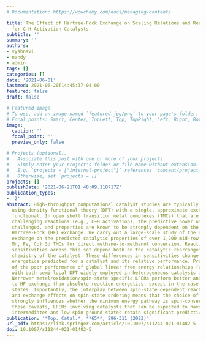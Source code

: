 ```yaml
---
# Documentation: https://wowchemy.com/docs/managing-content/

title: The Effect of Hartree-Fock Exchange on Scaling Relations and Reaction Energetics
  for C–H Activation Catalysts
subtitle: ''
summary: ''
authors:
- vyshnavi
- nandy
- admin
tags: []
categories: []
date: '2021-06-01'
lastmod: 2021-06-20T14:45:37-04:00
featured: false
draft: false

# Featured image
# To use, add an image named `featured.jpg/png` to your page's folder.
# Focal points: Smart, Center, TopLeft, Top, TopRight, Left, Right, BottomLeft, Bottom, BottomRight.
image:
  caption: ''
  focal_point: ''
  preview_only: false

# Projects (optional).
#   Associate this post with one or more of your projects.
#   Simply enter your project's folder or file name without extension.
#   E.g. `projects = ["internal-project"]` references `content/project/deep-learning/index.md`.
#   Otherwise, set `projects = []`.
projects: []
publishDate: '2021-06-21T01:48:09.118717Z'
publication_types:
- '2'
abstract: High-throughput computational catalyst studies are typically carried out
  using density functional theory (DFT) with a single, approximate exchange-correlation
  functional. In open shell transition metal complexes (TMCs) that are promising for
  challenging reactions (e.g., C–H activation), the predictive power of DFT has been
  challenged, and properties are known to be strongly dependent on the admixture of
  Hartree-Fock (HF) exchange. We carry out a large-scale study of the effect of HF
  exchange on the predicted catalytic properties of over 1,200 mid-row (i.e., Cr,
  Mn, Fe, Co) 3d TMCs for direct methane-to-methanol conversion. Reaction energetic
  sensitivities across this set depend both on the catalytic rearrangement and ligand
  chemistry of the catalyst. These differences in sensitivities change both the absolute
  energetics predicted for a catalyst and its relative performance. Previous observations
  of the poor performance of global linear free energy relationships (LFERs) hold
  with both semi-local DFT widely employed in heterogeneous catalysis and hybrid DFT.
  Narrower metal/oxidation/spin-state specific LFERs perform better and are less sensitive
  to HF exchange than absolute reaction energetics, except in the case of some intermediate/high-spin
  states. Importantly, the interplay between spin-state dependent reaction energetics
  and exchange effects on spin-state ordering means that the choice of DFT functional
  strongly influences whether the minimum energy pathway is spin-conserved. Despite
  these caveats, LFERs involving catalysts that can be expected to have closed shell
  intermediates and low-spin ground states retain significant predictive power.
publication: '*Top. Catal.*, **65**, 296-311 (2022)'
url_pdf: https://link.springer.com/article/10.1007/s11244-021-01482-5
doi: 10.1007/s11244-021-01482-5
---
```

